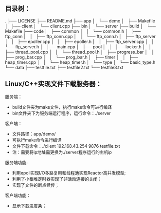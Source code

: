 ## 目录树：  
.
├── LICENSE
├── README.md
├── app
│   └── demo
│       ├── Makefile
│       ├── client
│       └── client.cpp
├── bin
│   └── server
├── build
│   └── Makefile
├── code
│   ├── common
│   │   └── common.h
│   ├── ftp_conn
│   │   ├── ftp_conn.cpp
│   │   └── ftp_conn.h
│   ├── ftp_server
│   │   ├── epoller.cpp
│   │   ├── epoller.h
│   │   ├── ftp_server.cpp
│   │   └── ftp_server.h
│   ├── main.cpp
│   ├── pool
│   │   ├── locker.h
│   │   ├── thread_pool.cpp
│   │   └── thread_pool.h
│   ├── progress_bar
│   │   ├── prog_bar.cpp
│   │   └── prog_bar.h
│   ├── timer
│   │   ├── heap_timer.cpp
│   │   └── heap_timer.h
│   └── type
│       └── basic_type.h
└── data
    ├── testfile.txt
    ├── testfile2.txt
    └── testfile3.txt

  
  
## Linux/C++实现文件下载服务器：  
  
服务端：  
*    build文件夹为make文件，执行make命令可进行编译  
*    bin文件夹下为服务端运行程序，运行命令：./server  
  
客户端：  
*    文件路径：app/demo/  
*    可执行make命令进行编译  
*    文件下载命令：./client 192.168.43.254 9876 testfile.txt  
*    注：需要将ip地址需更换为./server程序运行的主机ip  

服务端功能:  
 *   利用epoll实现I/O多路复用和线程池实现Reactor高并发模型;  
 *   利用了小根堆定时器实现了非活动连接的关闭；
 *   实现了文件的断点续传；
    
客户端功能：  
*    显示下载进度条；
